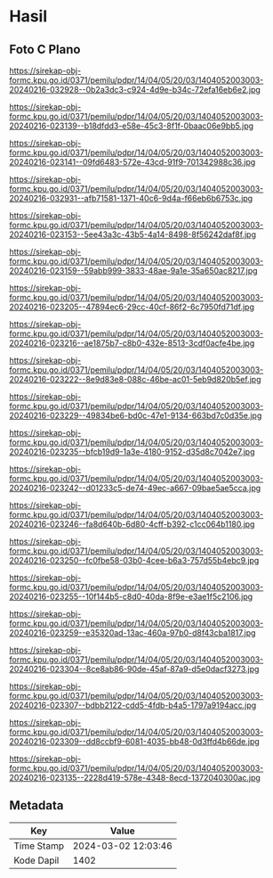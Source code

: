# Hasil

## Foto C Plano

https://sirekap-obj-formc.kpu.go.id/0371/pemilu/pdpr/14/04/05/20/03/1404052003003-20240216-032928--0b2a3dc3-c924-4d9e-b34c-72efa16eb6e2.jpg

https://sirekap-obj-formc.kpu.go.id/0371/pemilu/pdpr/14/04/05/20/03/1404052003003-20240216-023139--b18dfdd3-e58e-45c3-8f1f-0baac06e9bb5.jpg

https://sirekap-obj-formc.kpu.go.id/0371/pemilu/pdpr/14/04/05/20/03/1404052003003-20240216-023141--09fd6483-572e-43cd-91f9-701342988c36.jpg

https://sirekap-obj-formc.kpu.go.id/0371/pemilu/pdpr/14/04/05/20/03/1404052003003-20240216-032931--afb71581-1371-40c6-9d4a-f66eb6b6753c.jpg

https://sirekap-obj-formc.kpu.go.id/0371/pemilu/pdpr/14/04/05/20/03/1404052003003-20240216-023153--5ee43a3c-43b5-4a14-8498-8f56242daf8f.jpg

https://sirekap-obj-formc.kpu.go.id/0371/pemilu/pdpr/14/04/05/20/03/1404052003003-20240216-023159--59abb999-3833-48ae-9a1e-35a650ac8217.jpg

https://sirekap-obj-formc.kpu.go.id/0371/pemilu/pdpr/14/04/05/20/03/1404052003003-20240216-023205--47894ec6-29cc-40cf-86f2-6c7950fd71df.jpg

https://sirekap-obj-formc.kpu.go.id/0371/pemilu/pdpr/14/04/05/20/03/1404052003003-20240216-023216--ae1875b7-c8b0-432e-8513-3cdf0acfe4be.jpg

https://sirekap-obj-formc.kpu.go.id/0371/pemilu/pdpr/14/04/05/20/03/1404052003003-20240216-023222--8e9d83e8-088c-46be-ac01-5eb9d820b5ef.jpg

https://sirekap-obj-formc.kpu.go.id/0371/pemilu/pdpr/14/04/05/20/03/1404052003003-20240216-023229--49834be6-bd0c-47e1-9134-663bd7c0d35e.jpg

https://sirekap-obj-formc.kpu.go.id/0371/pemilu/pdpr/14/04/05/20/03/1404052003003-20240216-023235--bfcb19d9-1a3e-4180-9152-d35d8c7042e7.jpg

https://sirekap-obj-formc.kpu.go.id/0371/pemilu/pdpr/14/04/05/20/03/1404052003003-20240216-023242--d01233c5-de74-49ec-a667-09bae5ae5cca.jpg

https://sirekap-obj-formc.kpu.go.id/0371/pemilu/pdpr/14/04/05/20/03/1404052003003-20240216-023246--fa8d640b-6d80-4cff-b392-c1cc064b1180.jpg

https://sirekap-obj-formc.kpu.go.id/0371/pemilu/pdpr/14/04/05/20/03/1404052003003-20240216-023250--fc0fbe58-03b0-4cee-b6a3-757d55b4ebc9.jpg

https://sirekap-obj-formc.kpu.go.id/0371/pemilu/pdpr/14/04/05/20/03/1404052003003-20240216-023255--10f144b5-c8d0-40da-8f9e-e3ae1f5c2106.jpg

https://sirekap-obj-formc.kpu.go.id/0371/pemilu/pdpr/14/04/05/20/03/1404052003003-20240216-023259--e35320ad-13ac-460a-97b0-d8f43cba1817.jpg

https://sirekap-obj-formc.kpu.go.id/0371/pemilu/pdpr/14/04/05/20/03/1404052003003-20240216-023304--8ce8ab86-90de-45af-87a9-d5e0dacf3273.jpg

https://sirekap-obj-formc.kpu.go.id/0371/pemilu/pdpr/14/04/05/20/03/1404052003003-20240216-023307--bdbb2122-cdd5-4fdb-b4a5-1797a9194acc.jpg

https://sirekap-obj-formc.kpu.go.id/0371/pemilu/pdpr/14/04/05/20/03/1404052003003-20240216-023309--dd8ccbf9-6081-4035-bb48-0d3ffd4b66de.jpg

https://sirekap-obj-formc.kpu.go.id/0371/pemilu/pdpr/14/04/05/20/03/1404052003003-20240216-023135--2228d419-578e-4348-8ecd-1372040300ac.jpg


## Metadata

| Key        | Value               |
| ---------- | ------------------- |
| Time Stamp | 2024-03-02 12:03:46 |
| Kode Dapil | 1402                |



